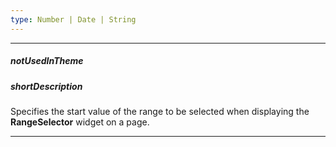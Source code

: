 ```yaml
---
type: Number | Date | String
---
```

---
##### notUsedInTheme

##### shortDescription
Specifies the start value of the range to be selected when displaying the **RangeSelector** widget on a page.

---
